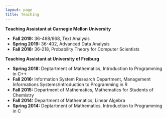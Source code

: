 ```yaml
---
layout: page
title: Teaching
---
```


<b>Teaching Assistant at Carnegie Mellon University</b>

<ul>
  <li><b>Fall 2019:</b> 36-468/668, Text Analysis</li>
  <li><b>Spring 2019:</b> 36-402, Advanced Data Analysis</li>
  <li><b>Fall 2018:</b> 36-218, Probability Theory for Computer Scientists</li>
</ul>


<b>Teaching Assistant at University of Freiburg</b>

<ul>
  <li><b>Spring 2018:</b> Deptartment of Mathematics, Introduction to Programming in C++</li>
  <li><b>Fall 2016:</b> Information System Research Department, Management Informations Systems/Introduction to Programming in R</li>
  <li><b>Fall 2015:</b> Department of Mathematics, Mathematics for Students of Chemistry </li>
  <li><b>Fall 2014:</b> Department of Mathematics, Linear Algebra</li>
  <li><b>Spring 2014:</b> Deptartment of Mathematics, Introduction to Programming in C</li>
</ul>

